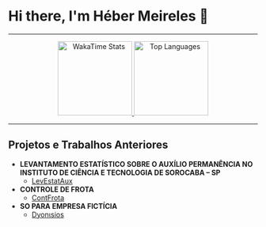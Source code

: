 # Hi there, I'm Héber Meireles 👋

<div align="center">

---

<a href="https://github.com/HeberMartins">
  <img height="150em" src="https://github-readme-stats.vercel.app/api/wakatime?username=HeberMartins&theme=transparent&hide_border=true&layout=compact" alt="WakaTime Stats" />
</a>
<a href="https://github.com/HeberMartins">
  <img height="150em" src="https://github-readme-stats.vercel.app/api/top-langs/?username=HeberMartins&theme=transparent&hide_border=true&layout=compact" alt="Top Languages" />
</a>

<br>

---

</div>

## Projetos e Trabalhos Anteriores

- **LEVANTAMENTO ESTATÍSTICO SOBRE O AUXÍLIO PERMANÊNCIA NO
INSTITUTO DE CIÊNCIA E TECNOLOGIA DE SOROCABA – SP**
  - [LevEstatAux](https://github.com/user-attachments/files/17578614/CIC22ago2023.pdf)
- **CONTROLE DE FROTA**
  - [ContFrota](https://github.com/user-attachments/files/18188763/Grupo.4.-.Controle.de.Frota.pdf)
- **SO PARA EMPRESA FICTÍCIA**
  - [Dyonιsios](https://github.com/user-attachments/files/20874264/DocumentacaoSO-Empresa.pdf)
